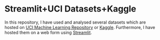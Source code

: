 # Streamlit+UCI Datasets+Kaggle
In this repository, I have used and analysed several datasets which are hosted on [UCI Machine Learning Repository](https://archive.ics.uci.edu/ml/index.php) or [Kaggle](https://www.kaggle.com).
Furthermore, I have hosted them on a web form using [Streamlit](https://www.streamlit.io).
